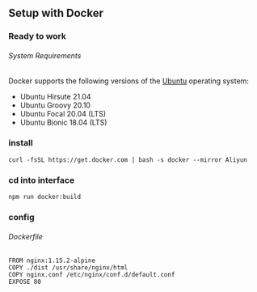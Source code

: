 ## Setup with Docker

### Ready to work

###### System Requirements

Docker supports the following versions of the [Ubuntu](https://ubuntu.com/server) operating system:

- Ubuntu Hirsute 21.04
- Ubuntu Groovy 20.10
- Ubuntu Focal 20.04 (LTS)
- Ubuntu Bionic 18.04 (LTS)

### install

```
curl -fsSL https://get.docker.com | bash -s docker --mirror Aliyun
```

### cd into interface

```
npm run docker:build
```

### config

###### Dockerfile

```
FROM nginx:1.15.2-alpine
COPY ./dist /usr/share/nginx/html
COPY nginx.conf /etc/nginx/conf.d/default.conf
EXPOSE 80
```

